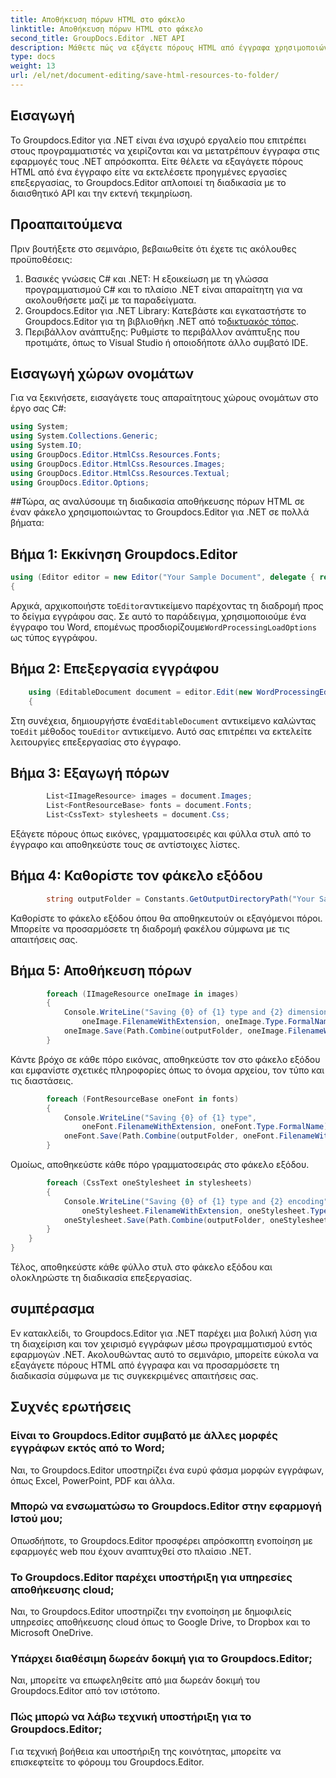 ```yaml
---
title: Αποθήκευση πόρων HTML στο φάκελο
linktitle: Αποθήκευση πόρων HTML στο φάκελο
second_title: GroupDocs.Editor .NET API
description: Μάθετε πώς να εξάγετε πόρους HTML από έγγραφα χρησιμοποιώντας το Groupdocs.Editor για .NET. Αυτό το περιεκτικό σεμινάριο παρέχει βήμα προς βήμα καθοδήγηση για προγραμματιστές.
type: docs
weight: 13
url: /el/net/document-editing/save-html-resources-to-folder/
---
```

## Εισαγωγή
Το Groupdocs.Editor για .NET είναι ένα ισχυρό εργαλείο που επιτρέπει στους προγραμματιστές να χειρίζονται και να μετατρέπουν έγγραφα στις εφαρμογές τους .NET απρόσκοπτα. Είτε θέλετε να εξαγάγετε πόρους HTML από ένα έγγραφο είτε να εκτελέσετε προηγμένες εργασίες επεξεργασίας, το Groupdocs.Editor απλοποιεί τη διαδικασία με το διαισθητικό API και την εκτενή τεκμηρίωση.
## Προαπαιτούμενα
Πριν βουτήξετε στο σεμινάριο, βεβαιωθείτε ότι έχετε τις ακόλουθες προϋποθέσεις:
1. Βασικές γνώσεις C# και .NET: Η εξοικείωση με τη γλώσσα προγραμματισμού C# και το πλαίσιο .NET είναι απαραίτητη για να ακολουθήσετε μαζί με τα παραδείγματα.
2.  Groupdocs.Editor για .NET Library: Κατεβάστε και εγκαταστήστε το Groupdocs.Editor για τη βιβλιοθήκη .NET από το[δικτυακός τόπος](https://releases.groupdocs.com/editor/net/).
3. Περιβάλλον ανάπτυξης: Ρυθμίστε το περιβάλλον ανάπτυξης που προτιμάτε, όπως το Visual Studio ή οποιοδήποτε άλλο συμβατό IDE.

## Εισαγωγή χώρων ονομάτων
Για να ξεκινήσετε, εισαγάγετε τους απαραίτητους χώρους ονομάτων στο έργο σας C#:
```csharp
using System;
using System.Collections.Generic;
using System.IO;
using GroupDocs.Editor.HtmlCss.Resources.Fonts;
using GroupDocs.Editor.HtmlCss.Resources.Images;
using GroupDocs.Editor.HtmlCss.Resources.Textual;
using GroupDocs.Editor.Options;
```
##Τώρα, ας αναλύσουμε τη διαδικασία αποθήκευσης πόρων HTML σε έναν φάκελο χρησιμοποιώντας το Groupdocs.Editor για .NET σε πολλά βήματα:
## Βήμα 1: Εκκίνηση Groupdocs.Editor
```csharp
using (Editor editor = new Editor("Your Sample Document", delegate { return new WordProcessingLoadOptions(); }))
{
```
 Αρχικά, αρχικοποιήστε το`Editor`αντικείμενο παρέχοντας τη διαδρομή προς το δείγμα εγγράφου σας. Σε αυτό το παράδειγμα, χρησιμοποιούμε ένα έγγραφο του Word, επομένως προσδιορίζουμε`WordProcessingLoadOptions` ως τύπος εγγράφου.
## Βήμα 2: Επεξεργασία εγγράφου
```csharp
	using (EditableDocument document = editor.Edit(new WordProcessingEditOptions()))
	{
```
 Στη συνέχεια, δημιουργήστε ένα`EditableDocument` αντικείμενο καλώντας το`Edit` μέθοδος του`Editor` αντικείμενο. Αυτό σας επιτρέπει να εκτελείτε λειτουργίες επεξεργασίας στο έγγραφο.
## Βήμα 3: Εξαγωγή πόρων
```csharp
		List<IImageResource> images = document.Images;
		List<FontResourceBase> fonts = document.Fonts;
		List<CssText> stylesheets = document.Css;
```
Εξάγετε πόρους όπως εικόνες, γραμματοσειρές και φύλλα στυλ από το έγγραφο και αποθηκεύστε τους σε αντίστοιχες λίστες.
## Βήμα 4: Καθορίστε τον φάκελο εξόδου
```csharp
		string outputFolder = Constants.GetOutputDirectoryPath("Your Sample Document");
```
Καθορίστε το φάκελο εξόδου όπου θα αποθηκευτούν οι εξαγόμενοι πόροι. Μπορείτε να προσαρμόσετε τη διαδρομή φακέλου σύμφωνα με τις απαιτήσεις σας.
## Βήμα 5: Αποθήκευση πόρων
```csharp
		foreach (IImageResource oneImage in images)
		{
			Console.WriteLine("Saving {0} of {1} type and {2} dimensions",
				oneImage.FilenameWithExtension, oneImage.Type.FormalName, oneImage.LinearDimensions);
			oneImage.Save(Path.Combine(outputFolder, oneImage.FilenameWithExtension));
		}
```
Κάντε βρόχο σε κάθε πόρο εικόνας, αποθηκεύστε τον στο φάκελο εξόδου και εμφανίστε σχετικές πληροφορίες όπως το όνομα αρχείου, τον τύπο και τις διαστάσεις.
```csharp
		foreach (FontResourceBase oneFont in fonts)
		{
			Console.WriteLine("Saving {0} of {1} type",
				oneFont.FilenameWithExtension, oneFont.Type.FormalName);
			oneFont.Save(Path.Combine(outputFolder, oneFont.FilenameWithExtension));
		}
```
Ομοίως, αποθηκεύστε κάθε πόρο γραμματοσειράς στο φάκελο εξόδου.
```csharp
		foreach (CssText oneStylesheet in stylesheets)
		{
			Console.WriteLine("Saving {0} of {1} type and {2} encoding",
				oneStylesheet.FilenameWithExtension, oneStylesheet.Type.FormalName, oneStylesheet.Encoding);
			oneStylesheet.Save(Path.Combine(outputFolder, oneStylesheet.FilenameWithExtension));
		}
	}
}
```
Τέλος, αποθηκεύστε κάθε φύλλο στυλ στο φάκελο εξόδου και ολοκληρώστε τη διαδικασία επεξεργασίας.

## συμπέρασμα
Εν κατακλείδι, το Groupdocs.Editor για .NET παρέχει μια βολική λύση για τη διαχείριση και τον χειρισμό εγγράφων μέσω προγραμματισμού εντός εφαρμογών .NET. Ακολουθώντας αυτό το σεμινάριο, μπορείτε εύκολα να εξαγάγετε πόρους HTML από έγγραφα και να προσαρμόσετε τη διαδικασία σύμφωνα με τις συγκεκριμένες απαιτήσεις σας.
## Συχνές ερωτήσεις
### Είναι το Groupdocs.Editor συμβατό με άλλες μορφές εγγράφων εκτός από το Word;
Ναι, το Groupdocs.Editor υποστηρίζει ένα ευρύ φάσμα μορφών εγγράφων, όπως Excel, PowerPoint, PDF και άλλα.
### Μπορώ να ενσωματώσω το Groupdocs.Editor στην εφαρμογή Ιστού μου;
Οπωσδήποτε, το Groupdocs.Editor προσφέρει απρόσκοπτη ενοποίηση με εφαρμογές web που έχουν αναπτυχθεί στο πλαίσιο .NET.
### Το Groupdocs.Editor παρέχει υποστήριξη για υπηρεσίες αποθήκευσης cloud;
Ναι, το Groupdocs.Editor υποστηρίζει την ενοποίηση με δημοφιλείς υπηρεσίες αποθήκευσης cloud όπως το Google Drive, το Dropbox και το Microsoft OneDrive.
### Υπάρχει διαθέσιμη δωρεάν δοκιμή για το Groupdocs.Editor;
Ναι, μπορείτε να επωφεληθείτε από μια δωρεάν δοκιμή του Groupdocs.Editor από τον ιστότοπο.
### Πώς μπορώ να λάβω τεχνική υποστήριξη για το Groupdocs.Editor;
Για τεχνική βοήθεια και υποστήριξη της κοινότητας, μπορείτε να επισκεφτείτε το φόρουμ του Groupdocs.Editor.